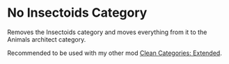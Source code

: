 # No Insectoids Category

Removes the Insectoids category and moves everything from it to the Animals architect category.

Recommended to be used with my other mod [Clean Categories: Extended]().
